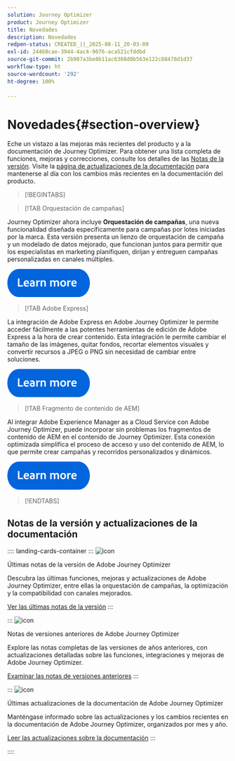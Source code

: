 ```yaml
---
solution: Journey Optimizer
product: Journey Optimizer
title: Novedades
description: Novedades
redpen-status: CREATED_||_2025-08-11_20-03-09
exl-id: 24460cae-3944-4ac4-9076-aca521cfddbd
source-git-commit: 2b907a3be8b11ac6308d0b563e122c88478d1d37
workflow-type: ht
source-wordcount: '292'
ht-degree: 100%

---
```


# Novedades{#section-overview}

Eche un vistazo a las mejoras más recientes del producto y a la documentación de Journey Optimizer. Para obtener una lista completa de funciones, mejoras y correcciones, consulte los detalles de las [Notas de la versión](../using/rn/release-notes.md). Visite la [página de actualizaciones de la documentación](../using/rn/documentation-updates.md) para mantenerse al día con los cambios más recientes en la documentación del producto.

>[!BEGINTABS]

>[!TAB Orquestación de campañas]

Journey Optimizer ahora incluye **Orquestación de campañas**, una nueva funcionalidad diseñada específicamente para campañas por lotes iniciadas por la marca. Esta versión presenta un lienzo de orquestación de campaña y un modelado de datos mejorado, que funcionan juntos para permitir que los especialistas en marketing planifiquen, dirijan y entreguen campañas personalizadas en canales múltiples.

[![Más información](../using/assets/do-not-localize/learn-more-button.svg)](../using/orchestrated/gs-orchestrated-campaigns.md)

>[!TAB Adobe Express]

La integración de Adobe Express en Adobe Journey Optimizer le permite acceder fácilmente a las potentes herramientas de edición de Adobe Express a la hora de crear contenido. Esta integración le permite cambiar el tamaño de las imágenes, quitar fondos, recortar elementos visuales y convertir recursos a JPEG o PNG sin necesidad de cambiar entre soluciones.

[![Más información](../using/assets/do-not-localize/learn-more-button.svg)](../using/integrations/express.md)

<!--
>[!TAB AI Assistant]

Immerse yourself in a hands-on experience with our [AI Assistant](../help/using/content-management/gs-generative.md) live feature preview, designed to let you explore its features firsthand and fully understand its capabilities.

[![learn more](../using/assets/do-not-localize/try-it-button.svg)](https://experienceleague.adobe.com/en/apps/journey-optimizer/ai-assistant-content-accelerator){target="_blank"}-->

>[!TAB Fragmento de contenido de AEM]

Al integrar Adobe Experience Manager as a Cloud Service con Adobe Journey Optimizer, puede incorporar sin problemas los fragmentos de contenido de AEM en el contenido de Journey Optimizer. Esta conexión optimizada simplifica el proceso de acceso y uso del contenido de AEM, lo que permite crear campañas y recorridos personalizados y dinámicos.

[![Más información](../using/assets/do-not-localize/learn-more-button.svg)](../using/integrations/aem-fragments.md)


>[!ENDTABS]

## Notas de la versión y actualizaciones de la documentación

:::: landing-cards-container
:::
![icon](https://cdn.experienceleague.adobe.com/icons/list-check.svg)

Últimas notas de la versión de Adobe Journey Optimizer 

Descubra las últimas funciones, mejoras y actualizaciones de Adobe Journey Optimizer, entre ellas la orquestación de campañas, la optimización y la compatibilidad con canales mejorados.

[Ver las últimas notas de la versión](../using/rn/release-notes.md)
:::

:::
![icon](https://cdn.experienceleague.adobe.com/icons/book.svg)

Notas de versiones anteriores de Adobe Journey Optimizer

Explore las notas completas de las versiones de años anteriores, con actualizaciones detalladas sobre las funciones, integraciones y mejoras de Adobe Journey Optimizer.

[Examinar las notas de versiones anteriores](previous-rn-new-landing-page.md)
:::

:::
![icon](https://cdn.experienceleague.adobe.com/icons/book.svg)

Últimas actualizaciones de la documentación de Adobe Journey Optimizer

Manténgase informado sobre las actualizaciones y los cambios recientes en la documentación de Adobe Journey Optimizer, organizados por mes y año.

[Leer las actualizaciones sobre la documentación](../using/rn/documentation-updates.md)
:::

::::
